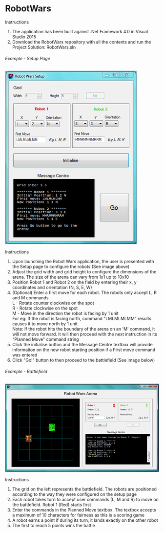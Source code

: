 # RobotWars

Instructions  
  
1) The application has been built against .Net Framework 4.0 in Visual Studio 2015  
2) Download the RobotWars repository with all the contents and run the Project Solution: RobotWars.sln  
  
###### Example - Setup Page
![alt tag](https://github.com/pascalhow/RobotWars/blob/master/RobotWars%20Setup%20page.PNG)

Instructions  
  
1) Upon launching the Robot Wars application, the user is presented with the Setup page to  configure the robots (See image above)  
2) Adjust the grid width and grid height to configure the dimensions of the arena. The size of the arena can vary from 1x1 up to 10x10  
3) Position Robot 1 and Robot 2 on the field by entering their x, y coordinates and orientation (N, S, E, W)  
4) (Optional) Enter a first move for each robot. The robots only accept L, R and M commands  
L - Rotate counter clockwise on the spot  
R - Rotate clockwise on the spot  
M - Move in the direction the robot is facing by 1 unit   
For eg: If the robot is facing north, command "LMLMLMLMM" results causes it to move north by 1 unit    
Note: If the robot hits the boundary of the arena on an 'M' command, it will not move forward. It will then proceed with the next instruction in its "Planned Move" command string  
5) Click the initialise button and the Message Centre textbox will provide information on the new robot starting position if a First move command was entered  
6) Click "Go!" button to then proceed to the battlefield (See image below)  

###### Example - Battlefield
![alt tag](https://github.com/pascalhow/RobotWars/blob/master/RobotWars%20Battlefield%20page.PNG)

Instructions  
  
1) The grid on the left represents the battlefield. The robots are positioned according to the way they were configured on the setup page  
2) Each robot takes turn to accept user commands (L, M and R) to move on the battlefield. Robot 1 (Red) starts first  
3) Enter the commands in the Planned Move textbox. The textbox accepts a maximum of 10 characters for fairness as this is a scoring game    
4) A robot earns a point if during its turn, it lands exactly on the other robot  
5) The first to reach 5 points wins the battle  
